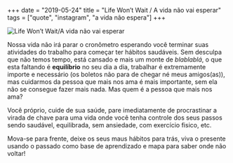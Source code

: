 +++
date = "2019-05-24"
title = "Life Won’t Wait / A vida não vai esperar"
tags = ["quote", "instagram", "a vida não espera"]
+++

![Life Won’t Wait/A vida não vai esperar](https://scontent.fcgh17-1.fna.fbcdn.net/v/t1.0-9/60848261_10156991528318726_6304360040262270976_n.jpg?_nc_cat=100&_nc_oc=AQmiy3hJFolcsu9YKKaTG-SGX8aTe8_Fkp6wRlIAi5Y_Ust0aHbVcqUbPWLHJ4f3Eo8&_nc_ht=scontent.fcgh17-1.fna&oh=cd845a1736df0da965efc2ecb49e501a&oe=5DAAFC13)

Nossa vida não irá parar o cronômetro esperando você terminar suas atividades do trabalho para começar ter hábitos saudáveis. Sem desculpa que não temos tempo, está cansado e mais um monte de *blablablá*, o que esta faltando é **equilíbrio** no seu dia a dia, trabalhar é extremamente importe e necessário (os boletos não para de chegar né meus amigos(as)), mas cuidarmos da pessoa que mais nos ama é mais importante, sem ela não se consegue fazer mais nada. Mas quem é a pessoa que mais nos ama?

Você próprio, cuide de sua saúde, pare imediatamente de procrastinar a virada de chave para uma vida onde você tenha controle dos seus passos sendo saudável, equilibrada, sem ansiedade, com exercício fisico, etc.

Mova-se para frente, deixe os seus maus hábitos para trás, viva o presente usando o passado como base de aprendizado e mapa para saber onde não voltar!
